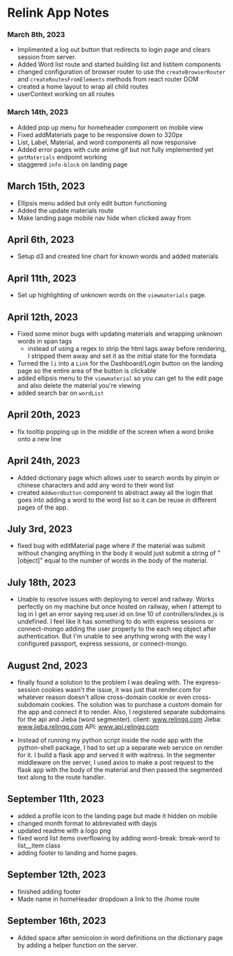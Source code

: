 # Relink App Notes

### March 8th, 2023

- Implimented a log out button that redirects to login page and clears session from server.
- Added Word list route and started building list and listitem components
- changed configuration of browser router to use the `createBrowserRouter` and `createRoutesFromElements` methods from react router DOM
- created a home layout to wrap all child routes
- userContext working on all routes

### March 14th, 2023

- Added pop up menu for homeheader component on mobile view
- Fixed addMaterials page to be responsive down to 320px
- List, Label, Material, and word components all now responsive
- Added error pages with cute anime gif but not fully implemented yet
- `getMaterials` endpoint working
- staggered `info-block` on landing page

## March 15th, 2023

- Ellipsis menu added but only edit button functioning
- Added the update materials route
- Make landing page mobile nav hide when clicked away from

## April 6th, 2023

- Setup d3 and created line chart for known words and added materials

## April 11th, 2023

- Set up highlighting of unknown words on the `viewmaterials` page.

## April 12th, 2023

- Fixed some minor bugs with updating materials and wrapping unknown words in span tags
  - instead of using a regex to strip the html tags away before rendering, I stripped them away and set it as the initial state for the formdata
- Turned the `li` into a `Link` for the Dashboard/Login button on the landing page so the entire area of the button is clickable
- added ellipsis menu to the `viewmaterial` so you can get to the edit page and also delete the material you're viewing
- added search bar on `wordList`

## April 20th, 2023

- fix tooltip popping up in the middle of the screen when a word broke onto a new line

## April 24th, 2023

- Added dictionary page which allows user to search words by pinyin or chinese characters and add any word to their word list
- created `Addwordbutton` component to abstract away all the login that goes into adding a word to the word list so it can be reuse in different pages of the app.

## July 3rd, 2023

- fixed bug with editMaterial page where if the material was submit without changing anything in the body it would just submit a string of "[object]" equal to the number of words in the body of the material.

## July 18th, 2023

- Unable to resolve issues with deploying to vercel and railway. Works perfectly on my machine but once hosted on railway, when I attempt to log in I get an error saying req.user.id on line 10 of controllers/index.js is undefined. I feel like it has something to do with express sessions or connect-mongo adding the user property to the each req object after authentication. But I'm unable to see anything wrong with the way I configured passport, express sessions, or connect-mongo.

## August 2nd, 2023

- finally found a solution to the problem I was dealing with. The express-session cookies wasn't the issue, it was just that render.com for whatever reason doesn't allow cross-domain cookie or even cross-subdomain cookies. The solution was to purchase a custom domain for the app and connect it to render. Also, I registered separate subdomains for the api and Jieba (word segmenter).
  client: www.relingq.com
  Jieba: www.jieba.relingq.com
  API: www.api.relingq.com

- Instead of running my python script inside the node app with the python-shell package, I had to set up a separate web service on render for it. I build a flask app and served it with waitress. In the segmenter middleware on the server, I used axios to make a post request to the flask app with the body of the material and then passed the segmented text along to the route handler.

## September 11th, 2023

- added a profile icon to the landing page but made it hidden on mobile
- changed month format to abbreviated with dayjs
- updated readme with a logo png
- fixed word list items overflowing by adding word-break: break-word to list\_\_item class
- adding footer to landing and home pages.

## September 12th, 2023

- finished adding footer
- Made name in homeHeader dropdown a link to the /home route

## September 16th, 2023

- Added space after semicolon in word definitions on the dictionary page by adding a helper function on the server.
